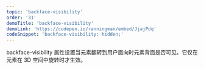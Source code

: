 ```yaml
---
topic: 'backface-visibility'
order: '31'
demoTitle: 'backface-visibility'
demoLink: 'https://codepen.io/ranningman/embed/JjajPdq'
codeSnippet: 'backface-visibility: hidden;'
---
```


backface-visibility 属性设置当元素翻转到用户面向时元素背面是否可见。它仅在元素在 3D 空间中旋转时才生效。
